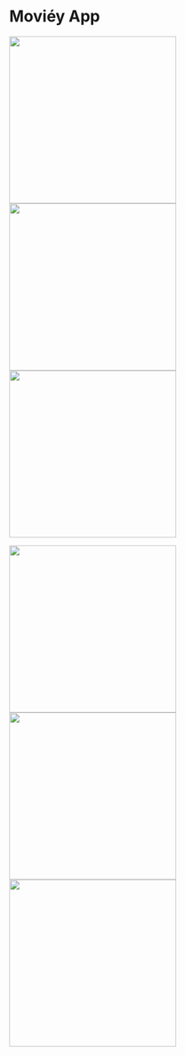 # Moviéy App

<p float='left'>

<img src='screenshots/1.png' width='300'/>

<img src='screenshots/2.png' width='300'/>

<img src='screenshots/3.png' width='300'/>

</p>

<p float='left'>



<img src='screenshots/4.png' width='300'/>

<img src='screenshots/5.png' width='300'/>

<img src='screenshots/6.png' width='300'/>

</p>
